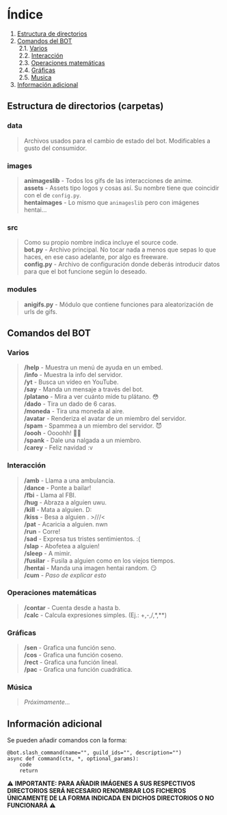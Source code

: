 # Índice
1. [Estructura de directorios](#estructura-de-directorios-carpetas)
2. [Comandos del BOT](#comandos-del-bot)<br>
&nbsp;2.1. [Varios](#varios)<br>
&nbsp;2.2. [Interacción](#interacción)<br>
&nbsp;2.3. [Operaciones matemáticas](#operaciones-matemáticas)<br>
&nbsp;2.4. [Gráficas](#gráficas)<br>
&nbsp;2.5. [Musica](#música)<br>
3. [Información adicional](#información-adicional)


## Estructura de directorios (carpetas)
### data
> Archivos usados para el cambio de estado del bot. Modificables a gusto del consumidor.<br>

### images
> **animageslib** - Todos los gifs de las interacciones de anime.<br>
> **assets** - Assets tipo logos y cosas así. Su nombre tiene que coincidir con el de ```config.py```.<br>
> **hentaimages** - Lo mismo que ```animageslib``` pero con imágenes hentai...<br>

### src
> Como su propio nombre indica incluye el source code.<br>
> **bot.py** - Archivo principal. No tocar nada a menos que sepas lo que haces, en ese caso adelante, por algo es freeware.<br>
> **config.py** - Archivo de configuración donde deberás introducir datos para que el bot funcione según lo deseado.<br>

### modules
> **anigifs.py** - Módulo que contiene funciones para aleatorización de urls de gifs.<br>

## Comandos del BOT
### Varios
> **/help** - Muestra un menú de ayuda en un embed.<br>
> **/info** - Muestra la info del servidor.<br>
> **/yt** - Busca un vídeo en YouTube.<br>
> **/say** - Manda un mensaje a través del bot.<br>
> **/platano** - Mira a ver cuánto mide tu plátano. 😳<br>
> **/dado** - Tira un dado de 6 caras.<br>
> **/moneda** - Tira una moneda al aire.<br>
> **/avatar** - Renderiza el avatar de un miembro del servidor.<br>
> **/spam** - Spammea a un miembro del servidor. 😈<br>
> **/oooh** - Oooohh! ✋🏼<br>
> **/spank** - Dale una nalgada a un miembro.<br>
> **/carey** - Feliz navidad :v<br>

### Interacción
> **/amb** - Llama a una ambulancia.<br>
> **/dance** - Ponte a bailar!<br>
> **/fbi** - Llama al FBI.<br>
> **/hug** - Abraza a alguien uwu.<br>
> **/kill** - Mata a alguien. D:<br>
> **/kiss** - Besa a alguien . >///<<br>
> **/pat** - Acaricia a alguien. nwn<br>
> **/run** - Corre!<br>
> **/sad** - Expresa tus tristes sentimientos. :(<br>
> **/slap** - Abofetea a alguien!<br>
> **/sleep** - A mimir.<br>
> **/fusilar** - Fusila a alguien como en los viejos tiempos.<br>
> **/hentai** - Manda una imagen hentai random. 😏<br>
> **/cum** - *Paso de explicar esto*<br>

### Operaciones matemáticas
> **/contar** - Cuenta desde a hasta b.<br>
> **/calc** - Calcula expresiones simples. (Ej.: +,-,/,*,**)<br>

### Gráficas
> **/sen** - Grafica una función seno.<br>
> **/cos** - Grafica una función coseno.<br>
> **/rect** - Grafica una función lineal.<br>
> **/pac** - Grafica una función cuadrática.<br>

### Música
> *Próximamente...*<br>

## Información adicional
Se pueden añadir comandos con la forma:

```
@bot.slash_command(name="", guild_ids="", description="")
async def command(ctx, *, optional_params):
    code
    return
```
⚠️ **IMPORTANTE: PARA AÑADIR IMÁGENES A SUS RESPECTIVOS DIRECTORIOS SERÁ NECESARIO RENOMBRAR LOS FICHEROS ÚNICAMENTE DE LA FORMA INDICADA EN DICHOS DIRECTORIOS O NO FUNCIONARÁ** ⚠️
